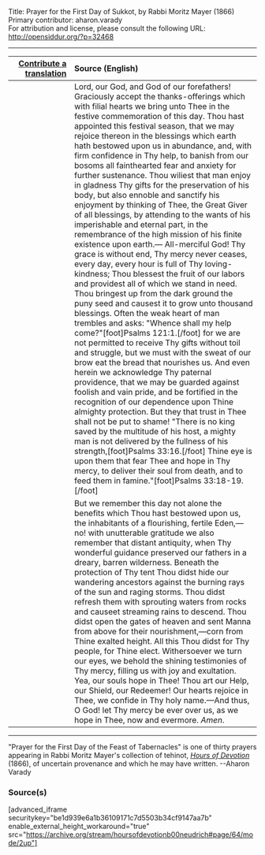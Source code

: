 <html>
<head></head>
<body>
Title: Prayer for the First Day of Sukkot, by Rabbi Moritz Mayer (1866)<br />
Primary contributor: aharon.varady<br />
For attribution and license, please consult the following URL: <a href="http://opensiddur.org/?p=32468">http://opensiddur.org/?p=32468</a>
<p />
<hr />

<table style="margin-left: auto;margin-right: auto;" class="draggable">
<thead><tr><th id="x" style="text-align: right;"><a href="/contributing/upload/">Contribute a translation</a></th><th style="text-align: left;">Source (English)</th></tr></thead>
<tbody>
<tr><td style="vertical-align:top;" width="25%">
<div class="liturgy"><span lang="he">

</span></div></td>
 
<td style="vertical-align:top;">
<div class="english">
Lord, our God, and God of our forefathers! Graciously accept the thanks-offerings which with filial hearts we bring unto Thee in the festive commemoration of this day. Thou hast appointed this festival season, that we may rejoice thereon in the blessings which earth hath bestowed upon us in abundance, and, with firm confidence in Thy help, to banish from our bosoms all fainthearted fear and anxiety for further sustenance. Thou wiliest that man enjoy in gladness Thy gifts for the preservation of his body, but also ennoble and sanctify his enjoyment by thinking of Thee, the Great Giver of all blessings, by attending to the wants of his imperishable and eternal part, in the remembrance of the high mission of his finite existence upon earth.— All-merciful God! Thy grace is without end, Thy mercy never ceases, every day, every hour is full of Thy loving-kindness; Thou blessest the fruit of our labors and providest all of which we stand in need. Thou bringest up from the dark ground the puny seed and causest it to grow unto thousand blessings. Often the weak heart of man trembles and asks: "Whence shall my help come?"[foot]Psalms 121:1.[/foot] for we are not permitted to receive Thy gifts without toil and struggle, but we must with the sweat of our brow eat the bread that nourishes us. And even herein we acknowledge Thy paternal providence, that we may be guarded against foolish and vain pride, and be fortified in the recognition of our dependence upon Thine almighty protection. But they that trust in Thee shall not be put to shame! "There is no king saved by the multitude of his host, a mighty man is not delivered by the fullness of his strength,[foot]Psalms 33:16.[/foot] Thine eye is upon them that fear Thee and hope in Thy mercy, to deliver their soul from death, and to feed them in famine."[foot]Psalms 33:18-19.[/foot] 
</div></td></tr>


<tr><td style="vertical-align:top;">
<div class="liturgy"><span lang="he">

</span></div></td>
 
<td style="vertical-align:top;">
<div class="english">
But we remember this day not alone the benefits which Thou hast bestowed upon us, the inhabitants of a flourishing, fertile Eden,—no! with unutterable gratitude we also remember that distant antiquity, when Thy wonderful guidance preserved our fathers in a dreary, barren wilderness. Beneath the protection of Thy tent Thou didst hide our wandering ancestors against the burning rays of the sun and raging storms. Thou didst refresh them with sprouting waters from rocks and causeet streaming rains to descend. Thou didst open the gates of heaven and sent Manna from above for their nourishment,—corn from Thine exalted height. All this Thou didst for Thy people, for Thine elect. Withersoever we turn our eyes, we behold the shining testimonies of Thy mercy, filling us with joy and exultation. Yea, our souls hope in Thee! Thou art our Help, our Shield, our Redeemer! Our hearts rejoice in Thee, we confide in Thy holy name.—And thus, O God! let Thy mercy be ever over us, as we hope in Thee, now and evermore. <em>Amen</em>. 
</div></td></tr>
</tbody></table>

<hr />

"Prayer for the First Day of the Feast of Tabernacles" is one of thirty prayers appearing in Rabbi Moritz Mayer's collection of tehinot, <em><a href="/?p=3692">Hours of Devotion</a></em> (1866), of uncertain provenance and which he may have written. --Aharon Varady

<h3>Source(s)</h3>

[advanced_iframe securitykey="be1d939e6a1b36109171c7d5503b34cf9147aa7b" enable_external_height_workaround="true" src="https://archive.org/stream/hoursofdevotionb00neudrich#page/64/mode/2up"]

&nbsp;
</body>
</html>